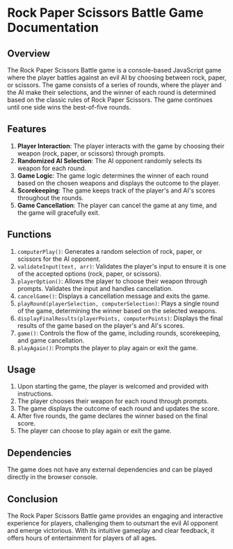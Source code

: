 # Rock Paper Scissors Battle Game Documentation

## Overview

The Rock Paper Scissors Battle game is a console-based JavaScript game where the player battles against an evil AI by choosing between rock, paper, or scissors. The game consists of a series of rounds, where the player and the AI make their selections, and the winner of each round is determined based on the classic rules of Rock Paper Scissors. The game continues until one side wins the best-of-five rounds.

## Features

1. **Player Interaction**: The player interacts with the game by choosing their weapon (rock, paper, or scissors) through prompts.
2. **Randomized AI Selection**: The AI opponent randomly selects its weapon for each round.
3. **Game Logic**: The game logic determines the winner of each round based on the chosen weapons and displays the outcome to the player.
4. **Scorekeeping**: The game keeps track of the player's and AI's scores throughout the rounds.
5. **Game Cancellation**: The player can cancel the game at any time, and the game will gracefully exit.

## Functions

1. `computerPlay()`: Generates a random selection of rock, paper, or scissors for the AI opponent.
2. `validateInput(text, arr)`: Validates the player's input to ensure it is one of the accepted options (rock, paper, or scissors).
3. `playerOption()`: Allows the player to choose their weapon through prompts. Validates the input and handles cancellation.
4. `cancelGame()`: Displays a cancellation message and exits the game.
5. `playRound(playerSelection, computerSelection)`: Plays a single round of the game, determining the winner based on the selected weapons.
6. `displayFinalResults(playerPoints, computerPoints)`: Displays the final results of the game based on the player's and AI's scores.
7. `game()`: Controls the flow of the game, including rounds, scorekeeping, and game cancellation.
8. `playAgain()`: Prompts the player to play again or exit the game.

## Usage

1. Upon starting the game, the player is welcomed and provided with instructions.
2. The player chooses their weapon for each round through prompts.
3. The game displays the outcome of each round and updates the score.
4. After five rounds, the game declares the winner based on the final score.
5. The player can choose to play again or exit the game.

## Dependencies

The game does not have any external dependencies and can be played directly in the browser console.

## Conclusion

The Rock Paper Scissors Battle game provides an engaging and interactive experience for players, challenging them to outsmart the evil AI opponent and emerge victorious. With its intuitive gameplay and clear feedback, it offers hours of entertainment for players of all ages.
